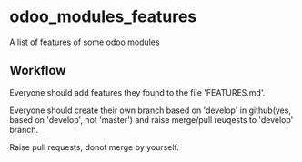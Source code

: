 # odoo_modules_features

A list of features of some odoo modules

## Workflow

Everyone should add features they found to the file 'FEATURES.md'.

Everyone should create their own branch based on 'develop' in github(yes, based on 'develop', not 'master') and raise merge/pull reuqests to 'develop' branch.

Raise pull requests, donot merge by yourself.
